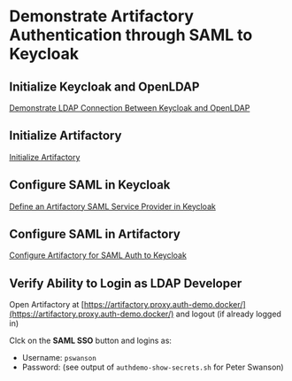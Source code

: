 # Demonstrate Artifactory Authentication through SAML to Keycloak

## Initialize Keycloak and OpenLDAP

[Demonstrate LDAP Connection Between Keycloak and OpenLDAP](Demonstrate-LDAP-Connection-Between-Keycloak-and-OpenLDAP.md)

## Initialize Artifactory

[Initialize Artifactory](Artifactory_Initialize-Artifactory.md)

## Configure SAML in Keycloak

[Define an Artifactory SAML Service Provider in Keycloak](Keycloak_Define-an-Artifactory-SAML-Service-Provider-in-Keycloak.md)

## Configure SAML in Artifactory

[Configure Artifactory for SAML Auth to Keycloak](Artifactory_Configure-Artifactory-for-SAML-Auth-to-Keycloak.md)

## Verify Ability to Login as LDAP Developer

Open Artifactory at [https://artifactory.proxy.auth-demo.docker/](https://artifactory.proxy.auth-demo.docker/)
and logout (if already logged in)

Clck on the **SAML SSO** button and logins as:

* Username: `pswanson`
* Password: (see output of `authdemo-show-secrets.sh` for Peter Swanson)


